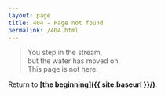 ```yaml
---
layout: page
title: 404 - Page not found
permalink: /404.html
---
```


> You step in the stream,  
but the water has moved on.  
This page is not here.


Return to **[the beginning]({{ site.baseurl }}/)**.  
